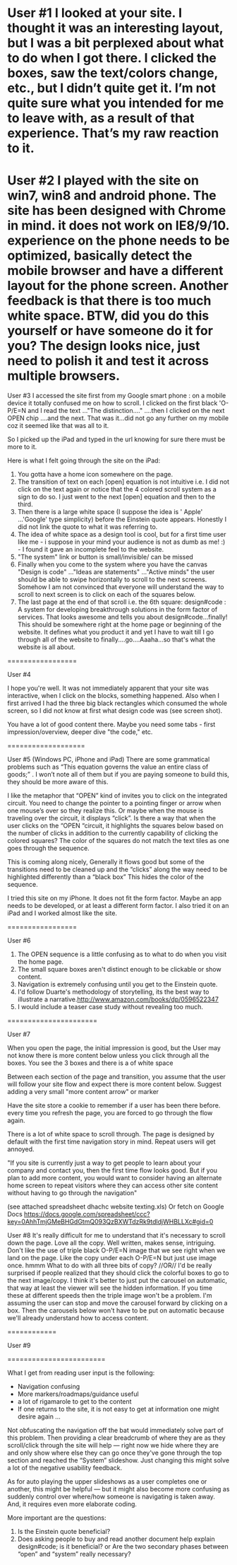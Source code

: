 User #1
I looked at your site. I thought it was an interesting layout, but I was a bit perplexed about what to do when I got there. I clicked the boxes, saw the text/colors change, etc., but I didn’t quite get it. I’m not quite sure what you intended for me to leave with, as a result of that experience. That’s my raw reaction to it.
=========================
User #2 
I played with the site on win7, win8 and android phone.
The site has been designed with Chrome in mind. it does not work on IE8/9/10. experience on the phone needs to be optimized, basically detect the mobile browser and have a different layout for the phone screen. Another feedback is that there is too much white space. BTW, did you do this yourself or have someone do it for you? The design looks nice, just need to polish it and test it across multiple browsers.
========================
User #3 
I accessed the site first from my Google smart phone : on a mobile device it totally confused me on how to scroll. I clicked on the first black 'O-P/E=N and I read the text ..."The distinction...." ....then I clicked on the next OPEN chip ....and the next. That was it...did not go any further on my mobile coz it seemed like that was all to it.

So I picked up the iPad and typed in the url knowing for sure there must be more to it.

Here is what I felt going through the site on the iPad:

1. You gotta have a home icon somewhere on the page. 
2. The transition of text on each [open] equation is not intuitive i.e. I did not click on the text again or notice that the 4 colored scroll system as a sign to do so. I just went to the next [open] equation and then to the third. 
3. Then there is a large white space (I suppose the idea is ' Apple' ...'Google' type simplicity) before the Einstein quote appears. Honestly I did not link the quote to what it was referring to. 
4. The idea of white space as a design tool is cool, but for a first time user like me -  i suppose in your mind your audience is not as dumb as me! :) - I found it gave an incomplete feel to the website.
5. "The system" link or button is small/invisible/ can be missed 
6. Finally when you come to the system where you have the canvas "Design is code" ..."Ideas are statements" ..."Active minds" the user should be able to swipe horizontally to scroll to the next screens. Somehow I am not convinced that everyone will understand the way to scroll to next screen is to click on each of the squares below.
7. The last page at the end of that scroll i.e. the 6th square:
design#code : A system for developing breakthrough solutions in the form factor of services. That looks awesome and tells you about design#code...finally! This should be somewhere right at the home page or beginning of the website. It defines what you product it and yet I have to wait till I go through all of the website to finally....go....Aaaha...so that's what the website is all about.

=================

User #4 

I hope you're well. It was not immediately apparent that your site was interactive, when I click on the blocks, something happened. Also when I first arrived I had the three big black rectangles which consumed the whole screen, so I did not know at first what design code was (see screen shot).

You have a lot of good content there. Maybe you need some tabs - first impression/overview, deeper dive "the code," etc.

===================

User #5 
(Windows PC, iPhone and iPad)
There are some grammatical problems such as “This equation governs the value an entire class of goods;” .  I won’t note all of them but if you are paying someone to build this, they should be more aware of this. 

I like the metaphor that “OPEN” kind of invites you to click on the integrated circuit.  You need to change the pointer to a pointing finger or arrow when one mouse’s over so they realize this.  Or maybe when the mouse is traveling over the circuit, it displays “click”. Is there a way that when the user clicks on the “OPEN “circuit, it highlights the squares below based on the number of clicks in addition to the currently capability of clicking the colored squares? The color of the squares do not match the text tiles as one goes through the sequence.

This is coming along nicely, Generally it flows good but some of the transitions need to be cleaned up and the “clicks” along the way need to be highlighted differently than a “black box”  This hides the color of the sequence.
 
I tried this site on my iPhone.  It does not fit the form factor.  Maybe an app needs to be developed, or at least a different form factor.  I also tried it on an iPad and I worked almost like the site.

=================

User #6

1. The OPEN sequence is a little confusing as to what to do when you visit the home page.
2. The small square boxes aren't distinct enough to be clickable or show content.
3. Navigation is extremely confusing until you get to the Einstein quote.
4. I'd follow Duarte's methodology of storytelling, its the best way to illustrate a narrative.http://www.amazon.com/books/dp/0596522347
5. I would include a teaser case study without revealing too much.

======================

User #7

When you open the page, the initial impression is good, but the User may not know there is more content below unless you click through all the boxes. You see the 3 boxes and there is a of white space

Between each section of the page and transition, you assume that the user will follow your site flow and expect there is more content below. Suggest adding a very small "more content arrow" or marker

Have the site store a cookie to remember if a user has been there before. every time you refresh the page, you are forced to go through the flow again.

There is a lot of white space to scroll through. The page is designed by default with the first time navigation story in mind. Repeat users will get annoyed.

"If you site is currently just a way to get people to learn about your company and contact you, then the first time flow looks good. But if you plan to add more content, you would want to consider having an alternate home screen to repeat visitors where they can access other site content without having to go through the navigation"

(see attached spreadsheet dhachc website texting.xls)
Or fetch on Google Docs
https://docs.google.com/spreadsheet/ccc?key=0AhhTmjGMeBHGdGtmQ093QzBXWTdzRk9tdldjWHBLLXc#gid=0 


User #8
It's really difficult for me to understand that it's necessary to scroll down the page.  Love all the copy.  Well written, makes sense, intriguing.  Don't like the use of triple black O-P/E=N image that we see right when we land on the page.  Like the copy under each O-P/E=N  but just use image once.  hmmm  What to do with all three bits of copy?  //OR//  I'd be really surprised if people realized that they should click the colorful boxes to go to the next image/copy.  I think it's better to just put the carousel on automatic, that way at least the viewer will see the hidden information.  If you time these at different speeds then the triple image won't be a problem.  I'm assuming the user can stop and move the carousel forward by clicking on a box.  Then the carousels below won't have to be put on automatic because we'll already understand how to access content.

============

User #9

========================

What I get from reading user input is the following:

- Navigation confusing
- More markers/roadmaps/guidance useful
- a lot of rigamarole to get to the content
- If one returns to the site, it is not easy to get at information one might desire again …

Not obfuscating the navigation off the bat would immediately solve part of this problem. Then providing a clear breadcrumb of where they are as they scroll/click through the site will help — right now we hide where they are and only show where else they can go once they've gone through the top section and reached the “System” slideshow. Just changing this might solve a lot of the negative usability feedback.

As for auto playing the upper slideshows as a user completes one or another, this might be helpful — but it might also become more confusing as suddenly control over where/how someone is navigating is taken away. And, it requires even more elaborate coding.

More important are the questions:
1. Is the Einstein quote beneficial?
2. Does asking people to buy and read another document help explain design#code; is it beneficial?
or
Are the two secondary phases between “open” and “system” really necessary?





